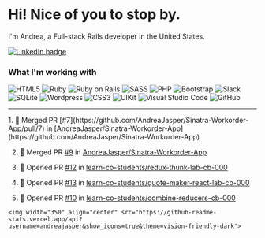 # Hi! Nice of you to stop by.

I'm Andrea, a Full-stack Rails developer in the United States.

<a href="https://linkedin.com/in/andrea-jasper" target="blank"><img align="center" src="https://img.shields.io/badge/LinkedIn-0077B5?style=for-the-badge&logo=linkedin&logoColor=white" alt="LinkedIn badge" /></a>

### What I'm working with
<img alt="HTML5" src="https://img.shields.io/badge/-HTML5-E34F26?style=flat-square&logo=html5&logoColor=white" /> <img alt="Ruby" src="https://img.shields.io/badge/-RUBY-CC342D?style=flat-square&logo=ruby&logoColor=white" />  <img alt="Ruby on Rails" src="https://img.shields.io/badge/-RUBY_ON_RAILS-CC0000?style=flat-square&logo=ruby-on-rails&logoColor=white" /> <img alt="SASS" src="https://img.shields.io/badge/-SASS-CC6699?style=flat-square&logo=sass&logoColor=white" /> <img alt="PHP" src="https://img.shields.io/badge/-PHP-777BB4?style=flat-square&logo=php&logoColor=white" /> <img alt="Bootstrap" src="https://img.shields.io/badge/-BOOTSTRAP-7952B3?style=flat-square&logo=bootstrap&logoColor=white" /> <img alt="Slack" src="https://img.shields.io/badge/-SLACK-4A154B?style=flat-square&logo=slack&logoColor=white" /> <img alt="SQLite" src="https://img.shields.io/badge/-SQLITE-003B57?style=flat-square&logo=sqlite&logoColor=white" /> <img alt="Wordpress" src="https://img.shields.io/badge/-WORDPRESS-21759B?style=flat-square&logo=wordpress&logoColor=white" /> <img alt="CSS3" src="https://img.shields.io/badge/-CSS3-1572B6?style=flat-square&logo=css3&logoColor=white" /> <img alt="UIKit" src="https://img.shields.io/badge/-UIKIT-2396F3?style=flat-square&logo=uikit&logoColor=white" />
<img alt="Visual Studio Code" src="https://img.shields.io/badge/-VISUAL_STUDIO_CODE-2396F3?style=flat-square&logo=visual-studio-code&logoColor=white" /> <img alt="GitHub" src="https://img.shields.io/badge/-GITHUB-181717?style=flat-square&logo=github&logoColor=white" />

---

<p align=left>
  <!--<a href="https://github.com/andreajasper/github-readme-stats" title="Go to Source">-->
    <!--START_SECTION:activity-->
1. 🎉 Merged PR [#7](https://github.com/AndreaJasper/Sinatra-Workorder-App/pull/7) in [AndreaJasper/Sinatra-Workorder-App](https://github.com/AndreaJasper/Sinatra-Workorder-App)
  
2. 🎉 Merged PR [#9](https://github.com/AndreaJasper/Sinatra-Workorder-App/pull/9) in [AndreaJasper/Sinatra-Workorder-App](https://github.com/AndreaJasper/Sinatra-Workorder-App)
  
3. 💪 Opened PR [#12](https://github.com/learn-co-students/redux-thunk-lab-cb-000/pull/12) in [learn-co-students/redux-thunk-lab-cb-000](https://github.com/learn-co-students/redux-thunk-lab-cb-000)
4. 💪 Opened PR [#13](https://github.com/learn-co-students/quote-maker-react-lab-cb-000/pull/13) in [learn-co-students/quote-maker-react-lab-cb-000](https://github.com/learn-co-students/quote-maker-react-lab-cb-000)
5. 💪 Opened PR [#10](https://github.com/learn-co-students/combine-reducers-cb-000/pull/10) in [learn-co-students/combine-reducers-cb-000](https://github.com/learn-co-students/combine-reducers-cb-000)
<!--END_SECTION:activity-->
    <img width="350" align="center" src="https://github-readme-stats.vercel.app/api?username=andreajasper&show_icons=true&theme=vision-friendly-dark">
  </a>
</p>
